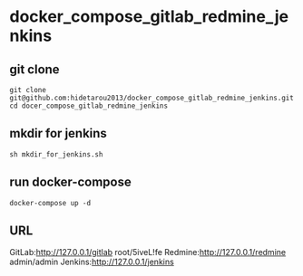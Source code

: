 # docker_compose_gitlab_redmine_jenkins

## git clone

```
git clone git@github.com:hidetarou2013/docker_compose_gitlab_redmine_jenkins.git
cd docer_compose_gitlab_redmine_jenkins
```

## mkdir for jenkins

```
sh mkdir_for_jenkins.sh
```

## run docker-compose

```
docker-compose up -d
```

## URL


GitLab:http://127.0.0.1/gitlab
root/5iveL!fe
Redmine:http://127.0.0.1/redmine
admin/admin
Jenkins:http://127.0.0.1/jenkins

